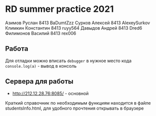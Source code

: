 # RD summer practice 2021
Азимов Руслан 8413 BaDumtZzz
Сурков Алексей 8413 AlexeySurkov
Климкин Константин 8413 ruyy564
Давыдов Андрей 8413 Dred6
Филимонов Василий 8413 rex006
## Работа
Для отладки можно вписать `debugger` в нужное место кода
`console.log(a)` - вывод в консоль

## Сервера для работы
 - http://212.12.28.76:8085/ - основной
 
Краткий справочник по необходимым функциям находится в файле studentsInfo.html, 
для удобного прочтения открывать в браузере

